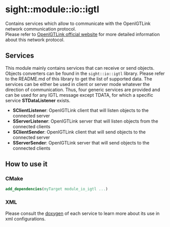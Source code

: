 # sight::module::io::igtl

Contains services which allow to communicate with the OpenIGTLink network communication protocol.  
Please refer to [OpenIGTLink official website](http://openigtlink.org/) for more detailed information about this network protocol.

## Services

This module mainly contains services that can receive or send objects. Objects converters can be found in the
`sight::io::igtl` library. Please refer to the README.md of this library to get the list of supported data. The services can be either be used in client or server mode whatever the direction of communication. Thus, four generic services are provided and can be used for any
IGTL message except TDATA, for which a specific service **STDataListener** exists.

- **SClientListener**: OpenIGTLink client that will listen objects to the connected server
- **SServerListener**: OpenIGTLink server that will listen objects from the connected clients
- **SClientSender**: OpenIGTLink client that will send objects to the connected server
- **SServerSender**: OpenIGTLink server that will send objects to the connected clients

## How to use it

### CMake

```cmake
add_dependencies(myTarget module_io_igtl ...)
```

### XML

Please consult the [doxygen](https://sight.pages.ircad.fr/sight) of each service to learn more about its use in xml configurations.
